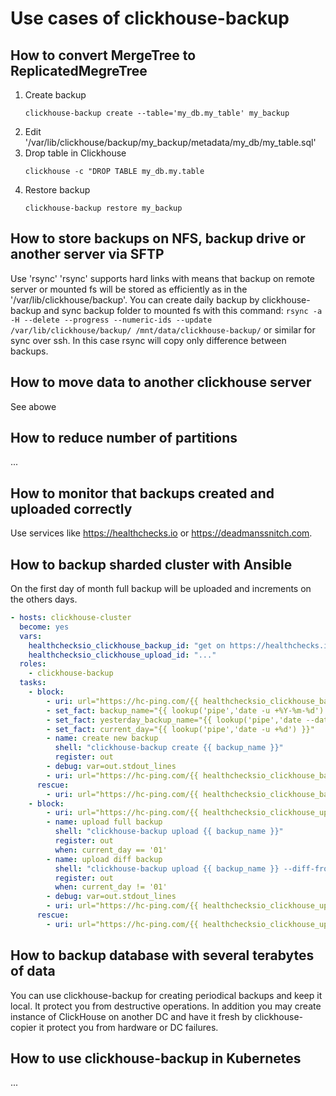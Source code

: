 # Use cases of clickhouse-backup

## How to convert MergeTree to ReplicatedMegreTree
1. Create backup
   ```
   clickhouse-backup create --table='my_db.my_table' my_backup
   ```
2. Edit '/var/lib/clickhouse/backup/my_backup/metadata/my_db/my_table.sql'
3. Drop table in Clickhouse
   ```
   clickhouse -c "DROP TABLE my_db.my.table
   ```
4. Restore backup
   ```
   clickhouse-backup restore my_backup
   ```

## How to store backups on NFS, backup drive or another server via SFTP
Use 'rsync'
'rsync' supports hard links with means that backup on remote server or mounted fs will be stored as efficiently as in the '/var/lib/clickhouse/backup'.
You can create daily backup by clickhouse-backup and sync backup folder to mounted fs with this command:
`rsync -a -H --delete --progress --numeric-ids --update /var/lib/clickhouse/backup/ /mnt/data/clickhouse-backup/` or similar for sync over ssh. In this case rsync will copy only difference between backups.

## How to move data to another clickhouse server
See abowe

## How to reduce number of partitions
...

## How to monitor that backups created and uploaded correctly
Use services like https://healthchecks.io or https://deadmanssnitch.com.

## How to backup sharded cluster with Ansible
On the first day of month full backup will be uploaded and increments on the others days.

```yaml
- hosts: clickhouse-cluster
  become: yes
  vars:
    healthchecksio_clickhouse_backup_id: "get on https://healthchecks.io"
    healthchecksio_clickhouse_upload_id: "..."
  roles:
    - clickhouse-backup
  tasks:
    - block:
        - uri: url="https://hc-ping.com/{{ healthchecksio_clickhouse_backup_id }}/start"
        - set_fact: backup_name="{{ lookup('pipe','date -u +%Y-%m-%d') }}-{{ clickhouse_shard }}"
        - set_fact: yesterday_backup_name="{{ lookup('pipe','date --date=yesterday -u +%Y-%m-%d') }}-{{ clickhouse_shard }}"
        - set_fact: current_day="{{ lookup('pipe','date -u +%d') }}"
        - name: create new backup
          shell: "clickhouse-backup create {{ backup_name }}"
          register: out
        - debug: var=out.stdout_lines
        - uri: url="https://hc-ping.com/{{ healthchecksio_clickhouse_backup_id }}"
      rescue:
        - uri: url="https://hc-ping.com/{{ healthchecksio_clickhouse_backup_id }}/fail"
    - block:
        - uri: url="https://hc-ping.com/{{ healthchecksio_clickhouse_upload_id }}/start"
        - name: upload full backup
          shell: "clickhouse-backup upload {{ backup_name }}"
          register: out
          when: current_day == '01'
        - name: upload diff backup
          shell: "clickhouse-backup upload {{ backup_name }} --diff-from {{ yesterday_backup_name }}"
          register: out
          when: current_day != '01'
        - debug: var=out.stdout_lines
        - uri: url="https://hc-ping.com/{{ healthchecksio_clickhouse_upload_id }}"
      rescue:
        - uri: url="https://hc-ping.com/{{ healthchecksio_clickhouse_upload_id }}/fail"
```

## How to backup database with several terabytes of data
You can use clickhouse-backup for creating periodical backups and keep it local. It protect you from destructive operations.
In addition you may create instance of ClickHouse on another DC and have it fresh by clickhouse-copier it protect you from hardware or DC failures.

## How to use clickhouse-backup in Kubernetes
...
